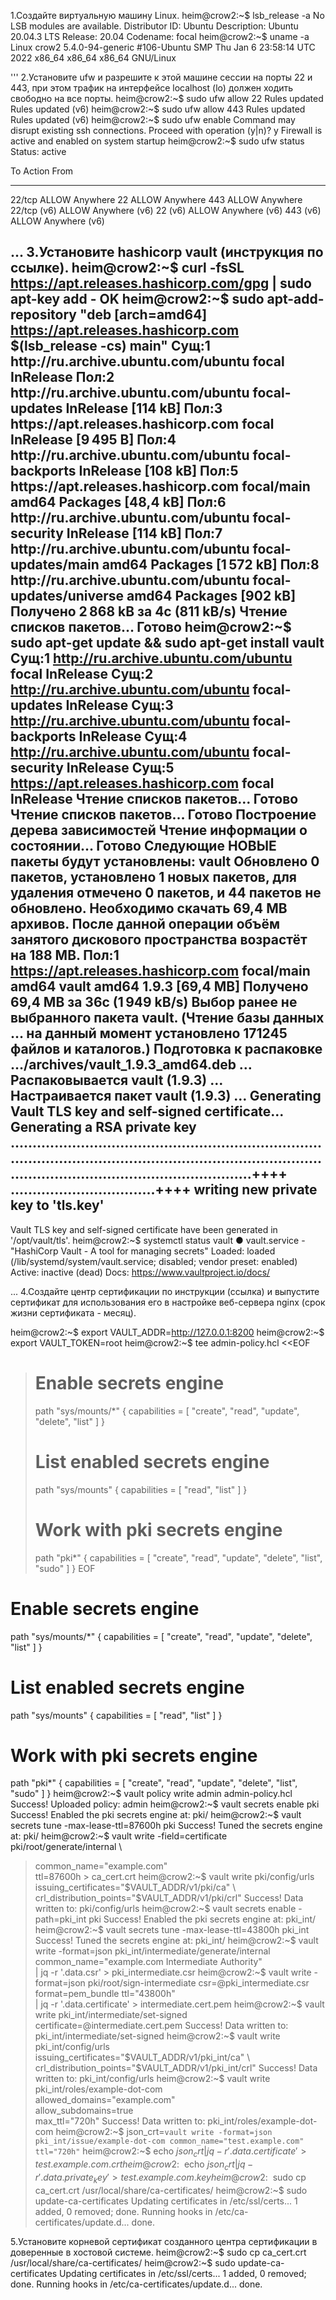 1.Создайте виртуальную машину Linux.
heim@crow2:~$ lsb_release -a
No LSB modules are available.
Distributor ID: Ubuntu
Description:    Ubuntu 20.04.3 LTS
Release:        20.04
Codename:       focal
heim@crow2:~$ uname -a
Linux crow2 5.4.0-94-generic #106-Ubuntu SMP Thu Jan 6 23:58:14 UTC 2022 x86_64 x86_64 x86_64 GNU/Linux

'''
2.Установите ufw и разрешите к этой машине сессии на порты 22 и 443, при этом трафик на интерфейсе localhost (lo) должен ходить свободно на все порты.
heim@crow2:~$ sudo ufw allow 22
Rules updated
Rules updated (v6)
heim@crow2:~$ sudo ufw allow 443
Rules updated
Rules updated (v6)
heim@crow2:~$ sudo ufw enable
Command may disrupt existing ssh connections. Proceed with operation (y|n)? y
Firewall is active and enabled on system startup
heim@crow2:~$ sudo ufw status
Status: active

To                         Action      From
--                         ------      ----
22/tcp                     ALLOW       Anywhere
22                         ALLOW       Anywhere
443                        ALLOW       Anywhere
22/tcp (v6)                ALLOW       Anywhere (v6)
22 (v6)                    ALLOW       Anywhere (v6)
443 (v6)                   ALLOW       Anywhere (v6)

...
3.Установите hashicorp vault (инструкция по ссылке).
heim@crow2:~$ curl -fsSL https://apt.releases.hashicorp.com/gpg | sudo apt-key add -
OK
heim@crow2:~$ sudo apt-add-repository "deb [arch=amd64] https://apt.releases.hashicorp.com $(lsb_release -cs) main"
Сущ:1 http://ru.archive.ubuntu.com/ubuntu focal InRelease
Пол:2 http://ru.archive.ubuntu.com/ubuntu focal-updates InRelease [114 kB]
Пол:3 https://apt.releases.hashicorp.com focal InRelease [9 495 B]
Пол:4 http://ru.archive.ubuntu.com/ubuntu focal-backports InRelease [108 kB]
Пол:5 https://apt.releases.hashicorp.com focal/main amd64 Packages [48,4 kB]
Пол:6 http://ru.archive.ubuntu.com/ubuntu focal-security InRelease [114 kB]
Пол:7 http://ru.archive.ubuntu.com/ubuntu focal-updates/main amd64 Packages [1 572 kB]
Пол:8 http://ru.archive.ubuntu.com/ubuntu focal-updates/universe amd64 Packages [902 kB]
Получено 2 868 kB за 4с (811 kB/s)
Чтение списков пакетов… Готово
heim@crow2:~$ sudo apt-get update && sudo apt-get install vault
Сущ:1 http://ru.archive.ubuntu.com/ubuntu focal InRelease
Сущ:2 http://ru.archive.ubuntu.com/ubuntu focal-updates InRelease
Сущ:3 http://ru.archive.ubuntu.com/ubuntu focal-backports InRelease
Сущ:4 http://ru.archive.ubuntu.com/ubuntu focal-security InRelease
Сущ:5 https://apt.releases.hashicorp.com focal InRelease
Чтение списков пакетов… Готово
Чтение списков пакетов… Готово
Построение дерева зависимостей
Чтение информации о состоянии… Готово
Следующие НОВЫЕ пакеты будут установлены:
  vault
Обновлено 0 пакетов, установлено 1 новых пакетов, для удаления отмечено 0 пакетов, и 44 пакетов не обновлено.
Необходимо скачать 69,4 MB архивов.
После данной операции объём занятого дискового пространства возрастёт на 188 MB.
Пол:1 https://apt.releases.hashicorp.com focal/main amd64 vault amd64 1.9.3 [69,4 MB]
Получено 69,4 MB за 36с (1 949 kB/s)
Выбор ранее не выбранного пакета vault.
(Чтение базы данных … на данный момент установлено 171245 файлов и каталогов.)
Подготовка к распаковке …/archives/vault_1.9.3_amd64.deb …
Распаковывается vault (1.9.3) …
Настраивается пакет vault (1.9.3) …
Generating Vault TLS key and self-signed certificate...
Generating a RSA private key
.....................................................................................................................................................................................................++++
.................................++++
writing new private key to 'tls.key'
-----
Vault TLS key and self-signed certificate have been generated in '/opt/vault/tls'.
heim@crow2:~$ systemctl status vault
● vault.service - "HashiCorp Vault - A tool for managing secrets"
     Loaded: loaded (/lib/systemd/system/vault.service; disabled; vendor preset: enabled)
     Active: inactive (dead)
       Docs: https://www.vaultproject.io/docs/

...
4.Cоздайте центр сертификации по инструкции (ссылка) и выпустите сертификат для использования его в настройке веб-сервера nginx (срок жизни сертификата - месяц).

heim@crow2:~$ export VAULT_ADDR=http://127.0.0.1:8200
heim@crow2:~$ export VAULT_TOKEN=root
heim@crow2:~$ tee admin-policy.hcl <<EOF
> # Enable secrets engine
> path "sys/mounts/*" {
> capabilities = [ "create", "read", "update", "delete", "list" ]
> }
> # List enabled secrets engine
> path "sys/mounts" {
> capabilities = [ "read", "list" ]
> }
> # Work with pki secrets engine
> path "pki*" {
> capabilities = [ "create", "read", "update", "delete", "list", "sudo" ]
> }
> EOF
# Enable secrets engine
path "sys/mounts/*" {
capabilities = [ "create", "read", "update", "delete", "list" ]
}
# List enabled secrets engine
path "sys/mounts" {
capabilities = [ "read", "list" ]
}
# Work with pki secrets engine
path "pki*" {
capabilities = [ "create", "read", "update", "delete", "list", "sudo" ]
}
heim@crow2:~$ vault policy write admin admin-policy.hcl
Success! Uploaded policy: admin
heim@crow2:~$ vault secrets enable pki
Success! Enabled the pki secrets engine at: pki/
heim@crow2:~$ vault secrets tune -max-lease-ttl=87600h pki
Success! Tuned the secrets engine at: pki/
heim@crow2:~$ vault write -field=certificate pki/root/generate/internal \
> common_name="example.com" \
> ttl=87600h > ca_cert.crt
heim@crow2:~$ vault write pki/config/urls \
> issuing_certificates="$VAULT_ADDR/v1/pki/ca" \
> crl_distribution_points="$VAULT_ADDR/v1/pki/crl"
Success! Data written to: pki/config/urls
heim@crow2:~$ vault secrets enable -path=pki_int pki
Success! Enabled the pki secrets engine at: pki_int/
heim@crow2:~$ vault secrets tune -max-lease-ttl=43800h pki_int
Success! Tuned the secrets engine at: pki_int/
heim@crow2:~$ vault write -format=json pki_int/intermediate/generate/internal \
> common_name="example.com Intermediate Authority" \
> | jq -r '.data.csr' > pki_intermediate.csr
heim@crow2:~$ vault write -format=json pki/root/sign-intermediate csr=@pki_intermediate.csr \
> format=pem_bundle ttl="43800h" \
> | jq -r '.data.certificate' > intermediate.cert.pem
heim@crow2:~$ vault write pki_int/intermediate/set-signed certificate=@intermediate.cert.pem
Success! Data written to: pki_int/intermediate/set-signed
heim@crow2:~$ vault write pki_int/config/urls \
> issuing_certificates="$VAULT_ADDR/v1/pki_int/ca" \
> crl_distribution_points="$VAULT_ADDR/v1/pki_int/crl"
Success! Data written to: pki_int/config/urls
heim@crow2:~$ vault write pki_int/roles/example-dot-com \
> allowed_domains="example.com" \
> allow_subdomains=true \
> max_ttl="720h"
Success! Data written to: pki_int/roles/example-dot-com
heim@crow2:~$ json_crt=`vault write -format=json pki_int/issue/example-dot-com common_name="test.example.com" ttl="720h"`
heim@crow2:~$ echo $json_crt|jq -r '.data.certificate'>test.example.com.crt
heim@crow2:~$ echo $json_crt|jq -r '.data.private_key'>test.example.com.key
heim@crow2:~$ sudo cp ca_cert.crt /usr/local/share/ca-certificates/
heim@crow2:~$ sudo update-ca-certificates
Updating certificates in /etc/ssl/certs...
1 added, 0 removed; done.
Running hooks in /etc/ca-certificates/update.d...
done.

5.Установите корневой сертификат созданного центра сертификации в доверенные в хостовой системе.
heim@crow2:~$ sudo cp ca_cert.crt /usr/local/share/ca-certificates/
heim@crow2:~$ sudo update-ca-certificates
Updating certificates in /etc/ssl/certs...
1 added, 0 removed; done.
Running hooks in /etc/ca-certificates/update.d...
done.


